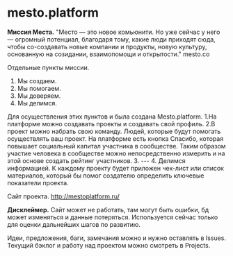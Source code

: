 # mesto.platform
__Миссия Места.__
"Место — это новое комьюнити. 
Но уже сейчас у него — огромный потенциал, благодаря тому, какие люди приходят сюда, чтобы со-создавать новые компании и продукты, новую культуру, основанную на созидании, взаимопомощи и открытости." mesto.co

Отдельные пункты миссии.

1. Мы создаем.
2. Мы помогаем.
3. Мы доверяем.
4. Мы делимся.

Для осуществления этих пунктов и была создана Mesto.platform.
1.На платформе можно создавать проекты и создавать свой профиль.
2.В проект можно набрать свою команду. 
Людей, которые будут помогать осуществлять ваш проект. 
На платформе есть кнопка Спасибо, которая повышает социальный капитал участника в сообществе.
Таким образом участие человека в сообществе можно непосредственно измерить и на этой основе создать рейтинг участников.
3. ---
4. Делимся информацией. К каждому проекту будет приложен чек-лист или список материалов, который бы помог создателю определить ключевые показатели проекта.

Сайт проекта. http://mestoplatform.ru/

**Дисклеймер.** Сайт может не работать, там могут быть ошибки, бд может изменяться и данные потеряться. 
Используется сейчас только для оценки дальнейших шагов по развитию.

Идеи, предложения, баги, замечания можно и нужно оставлять в Issues. Текущий бэклог и работу над проектом можно смотреть в Projects.
